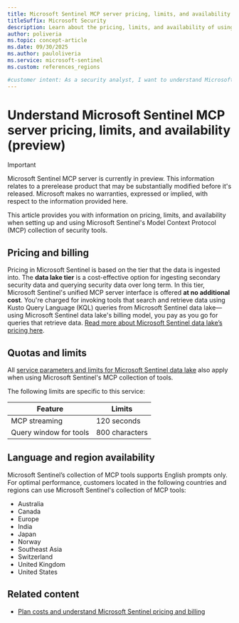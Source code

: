 ```yaml
---
title: Microsoft Sentinel MCP server pricing, limits, and availability
titleSuffix: Microsoft Security  
description: Learn about the pricing, limits, and availability of using the different MCP collection of tools in Microsoft Sentinel 
author: poliveria
ms.topic: concept-article
ms.date: 09/30/2025
ms.author: pauloliveria
ms.service: microsoft-sentinel
ms.custom: references_regions

#customer intent: As a security analyst, I want to understand Microsoft Sentinel MCP server pricing, limits, and availability 
---
```


# Understand Microsoft Sentinel MCP server pricing, limits, and availability (preview)

> [!IMPORTANT]
> Microsoft Sentinel MCP server is currently in preview.
> This information relates to a prerelease product that may be substantially modified before it's released. Microsoft makes no warranties, expressed or implied, with respect to the information provided here.

This article provides you with information on pricing, limits, and availability when setting up and using Microsoft Sentinel's Model Context Protocol (MCP) collection of security tools.

## Pricing and billing

Pricing in Microsoft Sentinel is based on the tier that the data is ingested into. The **data lake tier** is a cost-effective option for ingesting secondary security data and querying security data over long term. In this tier, Microsoft Sentinel's unified MCP server interface is offered **at no additional cost**. You're charged for invoking tools that search and retrieve data using Kusto Query Language (KQL) queries from Microsoft Sentinel data lake—using Microsoft Sentinel data lake's billing model, you pay as you go for queries that retrieve data. [Read more about Microsoft Sentinel data lake’s pricing here](../billing.md#data-lake-tier).

## Quotas and limits

All [service parameters and limits for Microsoft Sentinel data lake](sentinel-lake-service-limits.md#service-parameters-and-limits-for-tables-data-management-and-ingestion) also apply when using Microsoft Sentinel's MCP collection of tools. 

The following limits are specific to this service:

| Feature | Limits | 
|----------|----------|
| MCP streaming | 120 seconds | 
| Query window for tools | 800 characters |

## Language and region availability
Microsoft Sentinel’s collection of MCP tools supports English prompts only. For optimal performance, customers located in the following countries and regions can use Microsoft Sentinel's collection of MCP tools:

- Australia
- Canada
- Europe 
- India
- Japan
- Norway
- Southeast Asia
- Switzerland
- United Kingdom 
- United States

## Related content
- [Plan costs and understand Microsoft Sentinel pricing and billing](../billing.md)